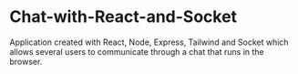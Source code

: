 # Chat-with-React-and-Socket

Application created with React, Node, Express, Tailwind and Socket  which allows several users to communicate through a chat that runs in the browser.